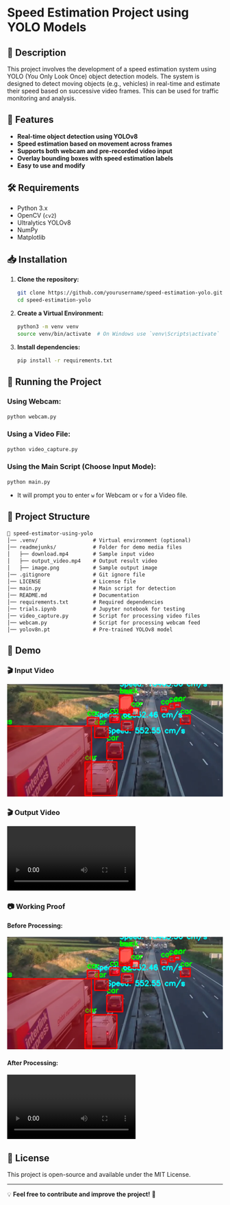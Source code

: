 # Speed Estimation Project using YOLO Models

## 📌 Description
This project involves the development of a speed estimation system using YOLO (You Only Look Once) object detection models. The system is designed to detect moving objects (e.g., vehicles) in real-time and estimate their speed based on successive video frames. This can be used for traffic monitoring and analysis.

## 🚀 Features
- **Real-time object detection using YOLOv8**
- **Speed estimation based on movement across frames**
- **Supports both webcam and pre-recorded video input**
- **Overlay bounding boxes with speed estimation labels**
- **Easy to use and modify**

## 🛠 Requirements
- Python 3.x
- OpenCV (`cv2`)
- Ultralytics YOLOv8
- NumPy
- Matplotlib

## 📥 Installation

1. **Clone the repository:**
   ```bash
   git clone https://github.com/yourusername/speed-estimation-yolo.git
   cd speed-estimation-yolo
   ```

2. **Create a Virtual Environment:**
   ```bash
   python3 -m venv venv
   source venv/bin/activate  # On Windows use `venv\Scripts\activate`
   ```

3. **Install dependencies:**
   ```bash
   pip install -r requirements.txt
   ```

## 🎥 Running the Project

### Using Webcam:
   ```bash
   python webcam.py
   ```

### Using a Video File:
   ```bash
   python video_capture.py
   ```

### Using the Main Script (Choose Input Mode):
   ```bash
   python main.py
   ```
   - It will prompt you to enter `w` for Webcam or `v` for a Video file.

## 📂 Project Structure
```
📁 speed-estimator-using-yolo
│── .venv/                  # Virtual environment (optional)
│── readmejunks/            # Folder for demo media files
│   ├── download.mp4        # Sample input video
│   ├── output_video.mp4    # Output result video
│   ├── image.png           # Sample output image
│── .gitignore              # Git ignore file
│── LICENSE                 # License file
│── main.py                 # Main script for detection
│── README.md               # Documentation
│── requirements.txt        # Required dependencies
│── trials.ipynb            # Jupyter notebook for testing
│── video_capture.py        # Script for processing video files
│── webcam.py               # Script for processing webcam feed
│── yolov8n.pt              # Pre-trained YOLOv8 model
```

## 📸 Demo
### 🎬 Input Video
![Input Video](readmejunks/image.png)

### 🎬 Output Video
![Output Video](readmejunks/output_video.mp4)

### 📷 Working Proof
#### Before Processing:
![Before Processing](readmejunks/image.png)

#### After Processing:
![After Processing](readmejunks/output_video.mp4)

## 📝 License
This project is open-source and available under the MIT License.

---
💡 **Feel free to contribute and improve the project!** 🚀

